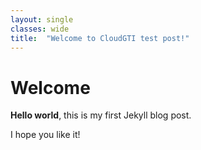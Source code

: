```yaml
---
layout: single
classes: wide
title:  "Welcome to CloudGTI test post!"
---
```


# Welcome

**Hello world**, this is my first Jekyll blog post.

I hope you like it!